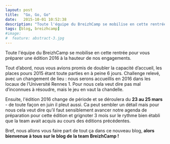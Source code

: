 ```yaml
---
layout: post
title:  "Go, Go, Go"
date:   2015-10-01 10:52:38
description: "Toute l'équipe du BreizhCamp se mobilise en cette rentrée pour vous préparer une édition 2016 à la hauteur de nos engagements."
tags: [blog, breizhcamp]
#image:
#  feature: abstract-3.jpg
---
```


Toute l'équipe du BreizhCamp se mobilise en cette rentrée pour vous préparer une édition 2016 à la hauteur de nos engagements.

Tout d’abord, nous vous avions promis de doubler la capacité d’accueil, les places pours 2015 étant toute parties en à peine 6 jours. Challenge relevé, avec un changement de lieu : nous serons accueillis en 2016 dans les locaux de l’Université Rennes 1. Pour nous cela veut dire pas mal d’inconnues à résoudre, mais le jeu en vaut la chandelle.

Ensuite, l'édition 2016 change de période et se déroulera du __23 au 25 mars__ - de toute façon en juin il pleut aussi. Ca peut sembler un détail mais pour nous cela veut dire qu’il faut sensiblement avancer notre agenda de préparation pour cette édition et grignoter 3 mois sur le rythme bien établi que la team avait acquis au cours des éditions précédentes.

Bref, nous allons vous faire part de tout ça dans ce nouveau blog, __alors bienvenue à tous sur le blog de la team BreizhCamp !__

